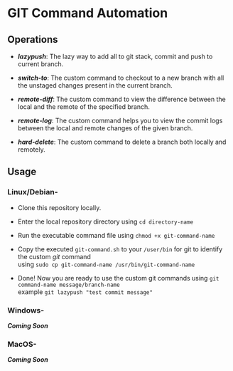 # GIT Command Automation

## Operations

- **_lazypush_**: The lazy way to add all to git stack, commit and push to current branch.

- **_switch-to_**: The custom command to checkout to a new branch with all the unstaged changes present in the current branch.

- **_remote-diff_**: The custom command to view the difference between the local and the remote of the specified branch.

- **_remote-log_**: The custom command helps you to view the commit logs between the local and remote changes of the given branch.

- **_hard-delete_**: The custom command to delete a branch both locally and remotely.

## Usage

### Linux/Debian-

- Clone this repository locally.

- Enter the local repository directory using `cd directory-name`

- Run the executable command file using `chmod +x git-command-name`

- Copy the executed `git-command.sh` to your `/user/bin` for git to identify the custom *git* command<br /> using `sudo cp git-command-name /usr/bin/git-command-name`

- Done! Now you are ready to use the custom git commands using `git command-name message/branch-name`<br /> example `git lazypush "test commit message"`

### Windows-

**_Coming Soon_**

### MacOS-

**_Coming Soon_**
